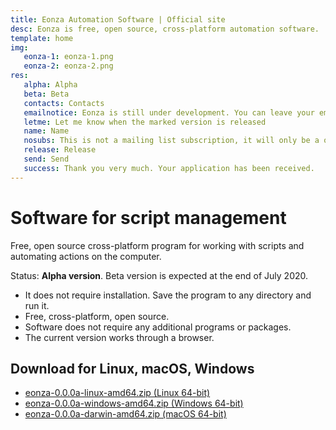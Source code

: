 ```yaml
---
title: Eonza Automation Software | Official site
desc: Eonza is free, open source, cross-platform automation software.
template: home
img:
   eonza-1: eonza-1.png
   eonza-2: eonza-2.png
res:
   alpha: Alpha
   beta: Beta
   contacts: Contacts
   emailnotice: Eonza is still under development. You can leave your email and I (the developer) will send you a personal message when the desired version is released. 
   letme: Let me know when the marked version is released
   name: Name
   nosubs: This is not a mailing list subscription, it will only be a one-time email.
   release: Release
   send: Send
   success: Thank you very much. Your application has been received.
---
```

# Software for script management

Free, open source cross-platform program for working with scripts and automating actions on the computer.

Status: **Alpha version**. Beta version is expected at the end of July 2020.

* It does not require installation. Save the program to any directory and run it.
* Free, cross-platform, open source.
* Software does not require any additional programs or packages.
* The current version works through a browser.

## Download for Linux, macOS, Windows

* [eonza-0.0.0a-linux-amd64.zip (Linux 64-bit)](https://github.com/gentee/eonza/releases/download/v0.0.0/eonza-0.0.0a-linux-amd64.zip)
* [eonza-0.0.0a-windows-amd64.zip (Windows 64-bit)](https://github.com/gentee/eonza/releases/download/v0.0.0/eonza-0.0.0a-windows-amd64.zip)
* [eonza-0.0.0a-darwin-amd64.zip (macOS 64-bit)](https://github.com/gentee/eonza/releases/download/v0.0.0/eonza-0.0.0a-darwin-amd64.zip)
